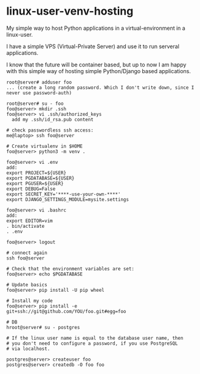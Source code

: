 # linux-user-venv-hosting

My simple way to host Python applications in a virtual-environment in a linux-user.

I have a simple VPS (Virtual-Private Server) and use it to run serveral applications.

I know that the future will be container based, but up to now I am happy with this simple
way of hosting simple Python/Django based applications.

```
root@server# adduser foo
... (create a long random password. Which I don't write down, since I never use password-auth)

root@server# su - foo
foo@server> mkdir .ssh
foo@server> vi .ssh/authorized_keys
  add my .ssh/id_rsa.pub content
```

```
# check passwordless ssh access:
me@laptop> ssh foo@server 

# Create virtualenv in $HOME
foo@server> python3 -m venv .

foo@server> vi .env
add:
export PROJECT=${USER}
export PGDATABASE=${USER}
export PGUSER=${USER}
export DEBUG=False
export SECRET_KEY='****-use-your-own-****'
export DJANGO_SETTINGS_MODULE=mysite.settings

foo@server> vi .bashrc
add:
export EDITOR=vim
. bin/activate
. .env

foo@server> logout
```

```
# connect again
ssh foo@server

# Check that the environment variables are set:
foo@server> echo $PGDATABASE

# Update basics
foo@server> pip install -U pip wheel

# Install my code
foo@server> pip install -e git+ssh://git@github.com/YOU/foo.git#egg=foo
```

```
# DB
hroot@server# su - postgres

# If the linux user name is equal to the database user name, then
# you don't need to configure a password, if you use PostgreSQL
# via localhost.

postgres@server> createuser foo
postgres@server> createdb -O foo foo
```




